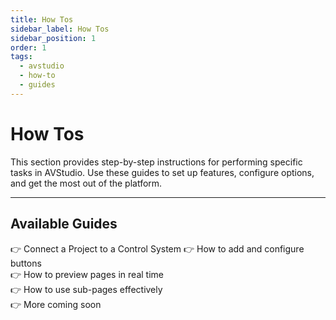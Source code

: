 ```yaml
---
title: How Tos
sidebar_label: How Tos
sidebar_position: 1
order: 1
tags:
  - avstudio
  - how-to
  - guides
---
```


# How Tos

This section provides step-by-step instructions for performing specific tasks in AVStudio. Use these guides to set up features, configure options, and get the most out of the platform.

---

## Available Guides

👉 Connect a Project to a Control System
👉 How to add and configure buttons  
👉 How to preview pages in real time  
👉 How to use sub-pages effectively  
👉 More coming soon
